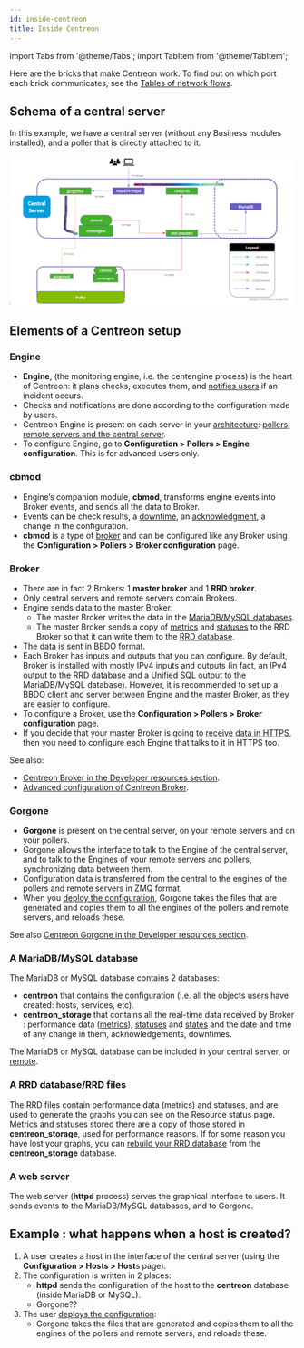 ```yaml
---
id: inside-centreon
title: Inside Centreon
---
```

import Tabs from '@theme/Tabs';
import TabItem from '@theme/TabItem';

Here are the bricks that make Centreon work. To find out on which port each brick communicates, see the [Tables of network flows](https://docs.centreon.com/docs/installation/technical/#tables-of-network-flows).

## Schema of a central server

<Tabs groupId="sync">
<TabItem value="Central server with poller" label="Central server with poller">

In this example, we have a central server (without any Business modules installed), and a poller that is directly attached to it.

![image](../assets/installation/inside_central_poller.png)

</TabItem>
</Tabs>

## Elements of a Centreon setup

### Engine

* **Engine**, (the monitoring engine, i.e. the centengine process) is the heart of Centreon: it plans checks, executes them, and [notifies users](https://docs.centreon.com/docs/alerts-notifications/notif-concept.md) if an incident occurs.
* Checks and notifications are done according to the configuration made by users.
* Centreon Engine is present on each server in your [architecture](https://docs.centreon.com/docs/installation/architectures.md): [pollers, remote servers and the central server](https://docs.centreon.com/docs/platform.md).
* To configure Engine, go to **Configuration > Pollers > Engine configuration**. This is for advanced users only.

### cbmod

* Engine’s companion module, **cbmod**, transforms engine events into Broker events, and sends all the data to Broker.
* Events can be check results, a [downtime](https://docs.centreon.com/docs/alerts-notifications/downtimes.md), an [acknowledgment](https://docs.centreon.com/docs/alerts-notifications/acknowledge.md), a change in the configuration.
* **cbmod** is a type of [broker](#broker) and can be configured like any Broker using the **Configuration > Pollers > Broker configuration** page.

### Broker

* There are in fact 2 Brokers: 1 **master broker** and 1 **RRD broker**.
* Only central servers and remote servers contain Brokers.
* Engine sends data to the master Broker:
   * The master Broker writes the data in the [MariaDB/MySQL databases](#a-mariadbmysql-database).
   * The master Broker sends a copy of [metrics](https://docs.centreon.com/docs/monitoring/metrics.md) and [statuses](https://docs.centreon.com/docs/alerts-notifications/concepts.md) to the RRD Broker so that it can write them to the [RRD database](#a-rrd-databaserrd-files).
* The data is sent in BBDO format.
* Each Broker has inputs and outputs that you can configure. By default, Broker is installed with mostly IPv4 inputs and outputs (in fact, an IPv4 output to the RRD database and a Unified SQL output to the MariaDB/MySQL database). However, it is recommended to set up a BBDO client and server between Engine and the master Broker, as they are easier to configure.
* To configure a Broker, use the **Configuration > Pollers > Broker configuration** page.
* If you decide that your master Broker is going to [receive data in HTTPS](https://docs.centreon.com/docs/monitoring/monitoring-servers/advanced-configuration.md#centreon-broker-flow-authentication), then you need to configure each Engine that talks to it in HTTPS too.

See also:

* [Centreon Broker in the Developer resources section](https://docs.centreon.com/docs/developer/developer-centreon-broker.md).
* [Advanced configuration of Centreon Broker](https://docs.centreon.com/docs/monitoring/monitoring-servers/advanced-configuration.md#advanced-configuration-of-centreon-broker).

### Gorgone

* **Gorgone** is present on the central server, on your remote servers and on your pollers.
* Gorgone allows the interface to talk to the Engine of the central server, and to talk to the Engines of your remote servers and pollers, synchronizing data between them.
* Configuration data is transferred from the central to the engines of the pollers and remote servers in ZMQ format.
* When you [deploy the configuration](https://docs.centreon.com/docs/monitoring/monitoring-servers/deploying-a-configuration.md), Gorgone takes the files that are generated and copies them to all the engines of the pollers and remote servers, and reloads these.

See also [Centreon Gorgone in the Developer resources section](https://docs.centreon.com/docs/developer/developer-centreon-gorgone.md).

### A MariaDB/MySQL database

The MariaDB or MySQL database contains 2 databases:

   * **centreon** that contains the configuration (i.e. all the objects users have created: hosts, services, etc).
   * **centreon_storage** that contains all the real-time data received by Broker : performance data ([metrics](https://docs.centreon.com/docs/monitoring/metrics.md)), [statuses](https://docs.centreon.com/docs/alerts-notifications/concepts.md) and [states](https://docs.centreon.com/docs/alerts-notifications/concepts.md#states) and the date and time of any change in them, acknowledgements, downtimes.

The MariaDB or MySQL database can be included in your central server, or [remote](https://docs.centreon.com/docs/installation/architectures.md#architecture-with-remote-dbms).

### A RRD database/RRD files

The RRD files contain performance data (metrics) and statuses, and are used to generate the graphs you can see on the Resource status page.
Metrics and statuses stored there are a copy of those stored in **centreon_storage**, used for performance reasons. If for some reason you have lost your graphs, you can [rebuild your RRD database](https://docs.centreon.com/docs/administration/backup.md#graphs-rebuild) from the **centreon_storage** database.

### A web server

The web server (**httpd** process) serves the graphical interface to users. It sends events to the MariaDB/MySQL databases, and to Gorgone.

## Example : what happens when a host is created?

1. A user creates a host in the interface of the central server (using the **Configuration > Hosts > Host**s page).
2. The configuration is written in 2 places:
   * **httpd** sends the configuration of the host to the **centreon** database (inside MariaDB or MySQL).
   * Gorgone??
3. The user [deploys the configuration](https://docs.centreon.com/docs/monitoring/monitoring-servers/deploying-a-configuration.md):
   * Gorgone takes the files that are generated and copies them to all the engines of the pollers and remote servers, and reloads these.
